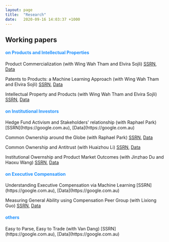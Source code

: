 ```yaml
---
layout: page
title:  "Research"
date:   2020-09-16 14:03:37 +1000
---
```


## Working papers

<h4 style="color:DodgerBlue">on Products and Intellectual Properties</h4>

Product Commercialization (with Wing Wah Tham and Elvira Sojli) [SSRN](https://google.com.au), [Data](https://google.com.au)

Patents to Products: a Machine Learning Approach (with Wing Wah Tham and Elvira Sojli) [SSRN](https://google.com.au), [Data](https://google.com.au)

Intellectual Property and Products (with Wing Wah Tham and Elvira Sojli) [SSRN](https://google.com.au), [Data](https://google.com.au)

<h4 style="color:DodgerBlue">on Institutional Investors</h4>
Hedge Fund Activism and Stakeholders' relationship (with Raphael Park) [SSRN](https://google.com.au), [Data](https://google.com.au)

Common Ownership around the Globe (with Raphael Park) [SSRN](https://google.com.au), [Data](https://google.com.au)

Common Ownership and Antitrust (with Huaizhou Li) [SSRN](https://google.com.au), [Data](https://google.com.au)

Institutional Owernship and Product Market Outcomes (with Jinzhao Du and Haoxu Wang) [SSRN](https://google.com.au), [Data](https://google.com.au)

<h4 style="color:DodgerBlue">on Executive Compensation</h4>
Understanding Executive Compensation via Machine Learning  [SSRN](https://google.com.au), [Data](https://google.com.au)

Measuring General Ability using Compensation Peer Group (with Lixiong Guo) [SSRN](https://google.com.au), [Data](https://google.com.au)

<h4 style="color:DodgerBlue">others</h4>
Easy to Parse, Easy to Trade (with Van Dang) [SSRN](https://google.com.au), [Data](https://google.com.au)

[jekyll-docs]: https://jekyllrb.com/docs/home
[jekyll-gh]:   https://github.com/jekyll/jekyll
[jekyll-talk]: https://talk.jekyllrb.com/
